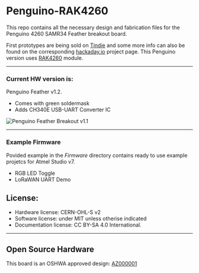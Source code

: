 # Penguino-RAK4260
This repo contains all the necessary design and fabrication files for the Penguino 4260 SAMR34 Feather breakout board. 

First prototypes are being sold on [Tindie](https://www.tindie.com/products/21143/) and some more info can also be found on the corresponding [hackaday.io](https://hackaday.io/project/168876-penguino-feather-samr34-lora-dev-board) project page. This Penguino version uses [RAK4260](https://rakwireless.kckb.st/9e150da0) module. 

________________________________

### Current HW version is:
Penguino Feather v1.2. 
- Comes with green soldermask
- Adds CH340E USB-UART Converter IC

![Penguino Feather Breakout v1.1](Penguino-4260-Photos/penguino-4260-01.png)

________________________________


### Example Firmware

Povided example in the *Firmware* directory contains ready to use example projetcs for Atmel Studio v7.
- RGB LED Toggle 
- LoRaWAN UART Demo


## License:
- Hardware license: CERN-OHL-S v2
- Software license: under MIT unless otherise indicated 
- Documentation license:  CC BY-SA 4.0 International.
________________________________
## Open Source Hardware
This board is an OSHWA approved design: [AZ000001](https://certification.oshwa.org/az000001.html)
